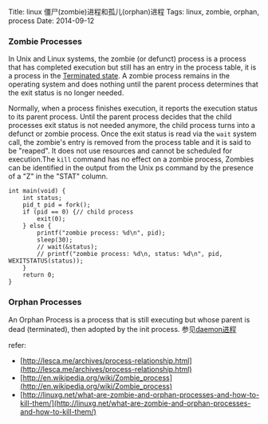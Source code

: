 Title: linux 僵尸(zombie)进程和孤儿(orphan)进程
Tags: linux, zombie, orphan, process
Date: 2014-09-12

### Zombie Processes
In Unix and Linux systems, the zombie (or defunct) process is a process that has completed execution but still has an entry in the process table, it is a process in the [Terminated state](http://en.wikipedia.org/wiki/Process_state). A zombie process remains in the operating system and does nothing until the parent process determines that the exit status is no longer needed.

Normally, when a process finishes execution, it reports the execution status to its parent process. Until the parent process decides that the child processes exit status is not needed anymore, the child process turns into a defunct or zombie process. Once the exit status is read via the `wait` system call, the zombie's entry is removed from the process table and it is said to be "reaped". It does not use resources and cannot be scheduled for execution.The `kill` command has no effect on a zombie process, Zombies can be identified in the output from the Unix ps command by the presence of a "Z" in the "STAT" column.

    int main(void) {
        int status;
        pid_t pid = fork();
        if (pid == 0) {// child process
            exit(0);
        } else {
            printf("zombie process: %d\n", pid);
            sleep(30);
            // wait(&status);
            // printf("zombie process: %d\n, status: %d\n", pid, WEXITSTATUS(status));
        }
        return 0;
    }

### Orphan Processes
An Orphan Process is a process that is still executing but whose parent is dead (terminated), then adopted by the init process.
参见[daemon进程](/posts/c/daemon.html)

refer:

- [http://lesca.me/archives/process-relationship.html](http://lesca.me/archives/process-relationship.html)
- [http://en.wikipedia.org/wiki/Zombie_process](http://en.wikipedia.org/wiki/Zombie_process)
- [http://linuxg.net/what-are-zombie-and-orphan-processes-and-how-to-kill-them/](http://linuxg.net/what-are-zombie-and-orphan-processes-and-how-to-kill-them/)

